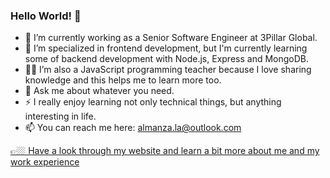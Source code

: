 ### Hello World! 👋

- 🔭 I’m currently working as a Senior Software Engineer at 3Pillar Global.
- 🌱 I’m specialized in frontend development, but I'm currently learning some of backend development with Node.js, Express and MongoDB.
- 👨‍🏫 I’m also a JavaScript programming teacher because I love sharing knowledge and this helps me to learn more too.
- 💬 Ask me about whatever you need.
- ⚡ I really enjoy learning not only technical things, but anything interesting in life.
- 📫 You can reach me here: almanza.la@outlook.com

[ 👉🏼 Have a look through my website and learn a bit more about me and my work experience ](https://luisalmanza.com) 
